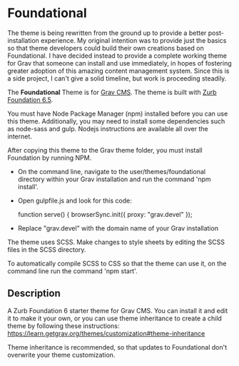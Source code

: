 # Foundational

The theme is being rewritten from the ground up to provide a better post-installation experience. My original intention was to provide just the basics so that theme developers could build their own creations based on Foundational. I have decided instead to provide a complete working theme for Grav that someone can install and use immediately, in hopes of fostering greater adoption of this amazing content management system. Since this is a side project, I can't give a solid timeline, but work is proceeding steadily.

The **Foundational** Theme is for [Grav CMS](http://github.com/getgrav/grav).
The theme is built with [Zurb Foundation 6.5](https://foundation.zurb.com/sites/docs/index.html). 

You must have Node Package Manager (npm) installed before you can use this theme. Additionally, you may need to install some dependencies such as node-sass and gulp. Nodejs instructions are available all over the internet.

After copying this theme to the Grav theme folder, you must install Foundation by running NPM. 

* On the command line, navigate to the user/themes/foundational directory within your Grav installation and run the command 'npm install'.
* Open gulpfile.js and look for this code:

    function serve() {
      browserSync.init({
        proxy: "grav.devel"
      });
      
* Replace "grav.devel" with the domain name of your Grav installation 

The theme uses SCSS. Make changes to style sheets by editing the SCSS files in the SCSS directory. 

To automatically compile SCSS to CSS so that the theme can use it, on the command line run the command 'npm start'.

## Description

A Zurb Foundation 6 starter theme for Grav CMS. You can install it and edit it to make it your own, or you can use theme inheritance to create a child theme by following these instructions: https://learn.getgrav.org/themes/customization#theme-inheritance

Theme inheritance is recommended, so that updates to Foundational don't overwrite your theme customization.
